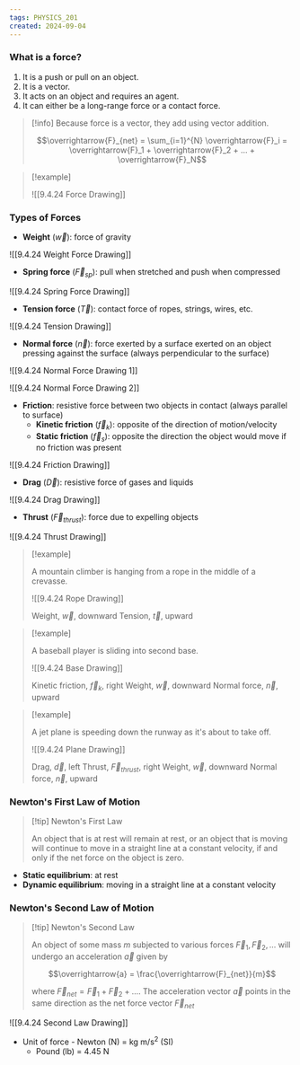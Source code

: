 ```yaml
---
tags: PHYSICS_201
created: 2024-09-04
---
```



### What is a force?

1. It is a push or pull on an object.
2. It is a vector.
3. It acts on an object and requires an agent.
4. It can either be a long-range force or a contact force.

> [!info] Because force is a vector, they add using vector addition.
> 
> $$\overrightarrow{F}_{net} = \sum_{i=1}^{N} \overrightarrow{F}_i = \overrightarrow{F}_1 + \overrightarrow{F}_2 + ... + \overrightarrow{F}_N$$

> [!example]
> 
> ![[9.4.24 Force Drawing]]

### Types of Forces

- **Weight** ($\overrightarrow{w}$): force of gravity

![[9.4.24 Weight Force Drawing]]

- **Spring force** ($\overrightarrow{F}_{sp}$): pull when stretched and push when compressed

![[9.4.24 Spring Force Drawing]]

- **Tension force** ($\overrightarrow{T}$): contact force of ropes, strings, wires, etc.

![[9.4.24 Tension Drawing]]

- **Normal force** ($\overrightarrow{n}$): force exerted by a surface exerted on an object pressing against the surface (always perpendicular to the surface)

![[9.4.24 Normal Force Drawing 1]]

![[9.4.24 Normal Force Drawing 2]]

- **Friction**: resistive force between two objects in contact (always parallel to surface)
	- **Kinetic friction** ($\overrightarrow{f}_{k}$): opposite of the direction of motion/velocity
	- **Static friction** ($\overrightarrow{f}_{s}$): opposite the direction the object would move if no friction was present

![[9.4.24 Friction Drawing]]

- **Drag** ($\overrightarrow{D}$): resistive force of gases and liquids

![[9.4.24 Drag Drawing]]

- **Thrust** ($\overrightarrow{F}_{thrust}$): force due to expelling objects

![[9.4.24 Thrust Drawing]]

> [!example]
> 
> A mountain climber is hanging from a rope in the middle of a crevasse.
> 
> ![[9.4.24 Rope Drawing]]
> 
> Weight, $\overrightarrow{w}$, downward
> Tension, $\overrightarrow{t}$, upward

> [!example]
> 
> A baseball player is sliding into second base.
> 
> ![[9.4.24 Base Drawing]]
> 
> Kinetic friction, $\overrightarrow{f}_{k}$, right
> Weight, $\overrightarrow{w}$, downward
> Normal force, $\overrightarrow{n}$, upward

> [!example]
> 
> A jet plane is speeding down the runway as it's about to take off.
> 
> ![[9.4.24 Plane Drawing]]
> 
> Drag, $\overrightarrow{d}$, left
> Thrust, $\overrightarrow{F}_{thrust}$, right
> Weight, $\overrightarrow{w}$, downward
> Normal force, $\overrightarrow{n}$, upward

### Newton's First Law of Motion

> [!tip] Newton's First Law
> 
> An object that is at rest will remain at rest, or an object that is moving will continue to move in a straight line at a constant velocity, if and only if the net force on the object is zero.

- **Static equilibrium**: at rest
- **Dynamic equilibrium**: moving in a straight line at a constant velocity

### Newton's Second Law of Motion

> [!tip] Newton's Second Law
> 
> An object of some mass $m$ subjected to various forces $\overrightarrow{F}_1,\overrightarrow{F}_2,...$ will undergo an acceleration $\overrightarrow{a}$ given by
> 
> $$\overrightarrow{a} = \frac{\overrightarrow{F}_{net}}{m}$$
> 
> where $\overrightarrow{F}_{net} = \overrightarrow{F}_1 + \overrightarrow{F}_2+...$. The acceleration vector $\overrightarrow{a}$ points in the same direction as the net force vector $\overrightarrow{F}_{net}$

![[9.4.24 Second Law Drawing]]

- Unit of force - Newton (N) = kg m/s<sup>2</sup> (SI)
	- Pound (lb) = 4.45 N